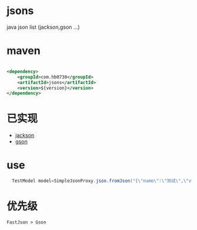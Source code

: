 # jsons

java json list (jackson,gson ...)

# maven

```xml

<dependency>
    <groupId>com.hb0730</groupId>
    <artifactId>jsons</artifactId>
    <version>${version}</version>
</dependency>
```

# 已实现

* [jackson](https://github.com/FasterXML/jackson-databind)
* [gson](https://github.com/google/gson)

# use

```java
  TestModel model=SimpleJsonProxy.json.fromJson("{\"name\":\"测试\",\"value\":\"222\"}",TestModel.class);
```

# 优先级

```
FastJson > Gson
```